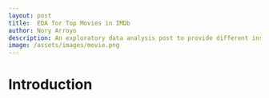 ```yaml
---
layout: post
title:  EDA for Top Movies in IMDb
author: Nory Arroyo
description: An exploratory data analysis post to provide different insights into a movies database.
image: /assets/images/movie.png
---
```



# Introduction 


